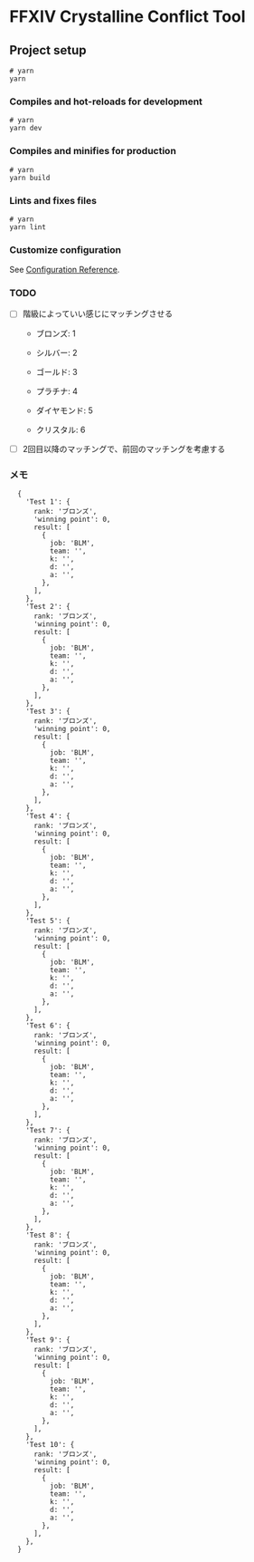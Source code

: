 # FFXIV Crystalline Conflict Tool

## Project setup

```
# yarn
yarn
```

### Compiles and hot-reloads for development

```
# yarn
yarn dev
```

### Compiles and minifies for production

```
# yarn
yarn build
```

### Lints and fixes files

```
# yarn
yarn lint
```

### Customize configuration

See [Configuration Reference](https://vitejs.dev/config/).

### TODO

- [ ] 階級によっていい感じにマッチングさせる

    - ブロンズ: 1

    - シルバー: 2

    - ゴールド: 3

    - プラチナ: 4

    - ダイヤモンド: 5

    - クリスタル: 6

- [ ] 2回目以降のマッチングで、前回のマッチングを考慮する

### メモ

```
  {
    'Test 1': {
      rank: 'ブロンズ',
      'winning point': 0,
      result: [
        {
          job: 'BLM',
          team: '',
          k: '',
          d: '',
          a: '',
        },
      ],
    },
    'Test 2': {
      rank: 'ブロンズ',
      'winning point': 0,
      result: [
        {
          job: 'BLM',
          team: '',
          k: '',
          d: '',
          a: '',
        },
      ],
    },
    'Test 3': {
      rank: 'ブロンズ',
      'winning point': 0,
      result: [
        {
          job: 'BLM',
          team: '',
          k: '',
          d: '',
          a: '',
        },
      ],
    },
    'Test 4': {
      rank: 'ブロンズ',
      'winning point': 0,
      result: [
        {
          job: 'BLM',
          team: '',
          k: '',
          d: '',
          a: '',
        },
      ],
    },
    'Test 5': {
      rank: 'ブロンズ',
      'winning point': 0,
      result: [
        {
          job: 'BLM',
          team: '',
          k: '',
          d: '',
          a: '',
        },
      ],
    },
    'Test 6': {
      rank: 'ブロンズ',
      'winning point': 0,
      result: [
        {
          job: 'BLM',
          team: '',
          k: '',
          d: '',
          a: '',
        },
      ],
    },
    'Test 7': {
      rank: 'ブロンズ',
      'winning point': 0,
      result: [
        {
          job: 'BLM',
          team: '',
          k: '',
          d: '',
          a: '',
        },
      ],
    },
    'Test 8': {
      rank: 'ブロンズ',
      'winning point': 0,
      result: [
        {
          job: 'BLM',
          team: '',
          k: '',
          d: '',
          a: '',
        },
      ],
    },
    'Test 9': {
      rank: 'ブロンズ',
      'winning point': 0,
      result: [
        {
          job: 'BLM',
          team: '',
          k: '',
          d: '',
          a: '',
        },
      ],
    },
    'Test 10': {
      rank: 'ブロンズ',
      'winning point': 0,
      result: [
        {
          job: 'BLM',
          team: '',
          k: '',
          d: '',
          a: '',
        },
      ],
    },
  }
```